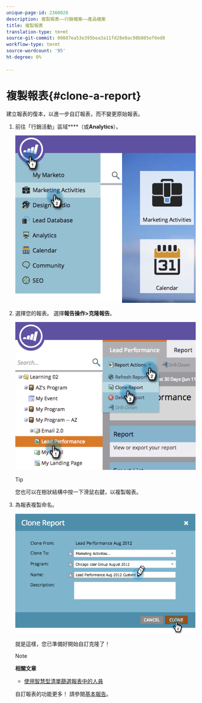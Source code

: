 ```yaml
---
unique-page-id: 2360028
description: 複製報表——行銷檔案——產品檔案
title: 複製報表
translation-type: tm+mt
source-git-commit: 00887ea53e395bea3a11fd28e0ac98b085ef6ed8
workflow-type: tm+mt
source-wordcount: '95'
ht-degree: 0%

---
```



# 複製報表{#clone-a-report}

建立報表的復本，以進一步自訂報表，而不變更原始報表。

1. 前往「行銷活動」區域&#x200B;****（或&#x200B;**Analytics**）。

   ![](assets/image2014-9-16-14-3a23-3a46.png)

1. 選擇您的報表。 選擇&#x200B;**報告操作>克隆報告**。

   ![](assets/image2014-9-16-14-3a23-3a53.png)

   >[!TIP]
   >
   >您也可以在樹狀結構中按一下滑鼠右鍵，以複製報表。

1. 為報表複製命名。

   ![](assets/image2014-9-16-14-3a23-3a57.png)

   就是這樣，您已準備好開始自訂克隆了！

   >[!NOTE]
   >
   >**相關文章**
   >
   >    
   >    
   >    * [使用智慧型清單篩選報表中的人員](../../../../product-docs/reporting/basic-reporting/editing-reports/filter-people-in-a-report-with-a-smart-list.md)


   自訂報表的功能更多！ 請參閱[基本報告](http://docs.marketo.com/display/docs/basic+reporting)。

